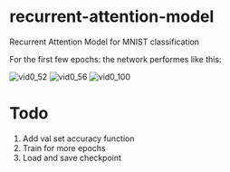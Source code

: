 # recurrent-attention-model
Recurrent Attention Model for MNIST classification

For the first few epochs: the network performes like this:


![vid0_52](https://user-images.githubusercontent.com/32021556/62316863-1d4ace00-b4b6-11e9-8f2b-bc9209b795ad.gif)
![vid0_56](https://user-images.githubusercontent.com/32021556/62316873-263b9f80-b4b6-11e9-8135-02d3018c6760.gif)
![vid0_100](https://user-images.githubusercontent.com/32021556/62316868-2045be80-b4b6-11e9-82b7-70fa1b8afeeb.gif)



# Todo

1. Add val set accuracy function
2. Train for more epochs
3. Load and save checkpoint
